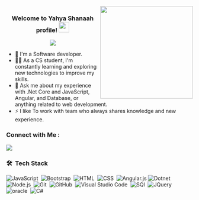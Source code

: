 
<img width="250" align="right" src="https://c.tenor.com/_DOBjnGspYAAAAAM/code-coding.gif">

<h3 align="center">
  Welcome to Yahya Shanaah profile!
  <img src="https://media.giphy.com/media/hvRJCLFzcasrR4ia7z/giphy.gif" width="28">
</h3>

<!-- Typing SVG by DenverCoder1 - https://github.com/DenverCoder1/readme-typing-svg -->
<p align="center">
  <a href="https://github.com/DenverCoder1/readme-typing-svg"><img src="https://readme-typing-svg.herokuapp.com/?lines=Full-stack%20web%20developer;Always%20learning%20new%20things&font=Fira%20Code&center=true&width=440&height=45&color=f75c7e&vCenter=true&size=22"></a>
</p> 

- 🏢 I'm a Software developer.
- 👨‍💻 As a CS student, I'm constantly learning and exploring new technologies to improve my skills.
- 💬 Ask me about my experience with .Net Core and JavaScript, Angular, and Database, or anything related to web development.
- ⚡ I like To work with team who always shares knowledge and new experience.


### Connect with Me :

<a href="https://www.linkedin.com/in/yahya-shana%E2%80%99ah-5998961b5/" target="_blank"><img src="https://img.shields.io/badge/-Yahya%20Shanaah-0077B5?style=for-the-badge&logo=Linkedin&logoColor=white"/></a>
### 🛠 &nbsp;Tech Stack
![JavaScript](https://img.shields.io/badge/-JavaScript-05122A?style=flat&logo=javascript)&nbsp;
![Bootstrap](https://img.shields.io/badge/-Bootstrap-05122A?style=flat&logo=bootstrap&logoColor=563D7C)&nbsp;
![HTML](https://img.shields.io/badge/-HTML-05122A?style=flat&logo=HTML5)&nbsp;
![CSS](https://img.shields.io/badge/-CSS-05122A?style=flat&logo=CSS3&logoColor=1572B6)&nbsp;
![Angular.js](https://img.shields.io/badge/-Angular-05122A?style=flat&logo=angular)
![Dotnet]()&nbsp;
![Node.js](https://img.shields.io/badge/-Node.js-05122A?style=flat&logo=node.js&logoColor=339933)&nbsp;
![Git](https://img.shields.io/badge/-Git-05122A?style=flat&logo=git)&nbsp;
![GitHub](https://img.shields.io/badge/-GitHub-05122A?style=flat&logo=github)&nbsp;
![Visual Studio Code](https://img.shields.io/badge/-Visual%20Studio%20Code-05122A?style=flat&logo=visual-studio-code&logoColor=007ACC)&nbsp;
![SQl](https://img.shields.io/badge/-SQL-05122A?style=flat&logo=SQL)&nbsp;
![JQuery ](https://img.shields.io/badge/-Jquery-05122A?style=flat&logo=Jquery)&nbsp;
![oracle](https://img.shields.io/badge/-oracle-05122A?style=flat&logo=Oracle)&nbsp;
![C#](https://img.shields.io/badge/-Csharp-05122A?style=flat&logo=Csharp)&nbsp;
